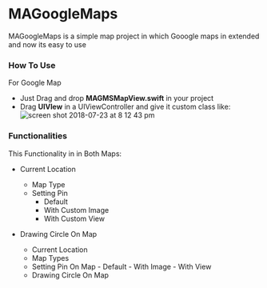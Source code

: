 # MAGoogleMaps

MAGoogleMaps is a simple map project in which Gooogle maps in extended and now its easy to use

### How To Use

For Google Map
    
* Just Drag and drop **MAGMSMapView.swift** in your project 
* Drag **UIVIew** in a UIViewController and give it custom class like:
![screen shot 2018-07-23 at 8 12 43 pm](https://user-images.githubusercontent.com/20382262/43085630-e0d9acc0-8eb4-11e8-8fc0-a375a22cb416.png)



### Functionalities
  This Functionality in in Both Maps:
  
* Current Location
  * Map Type
  * Setting Pin
    * Default
    * With Custom Image
    * With Custom View
* Drawing Circle On Map

   * Current Location
   * Map Types
   * Setting Pin On Map
            - Default
            - With Image
            - With View
   * Drawing Circle On Map
